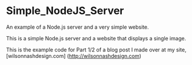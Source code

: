# Simple_NodeJS_Server
An example of a Node.js server and a very simple website.

This is a simple Node.js server and a website that displays a single image. 

This is the example code for Part 1/2 of a blog post I made over at my site, [wilsonnashdesign.com]
(http://wilsonnashdesign.com)
